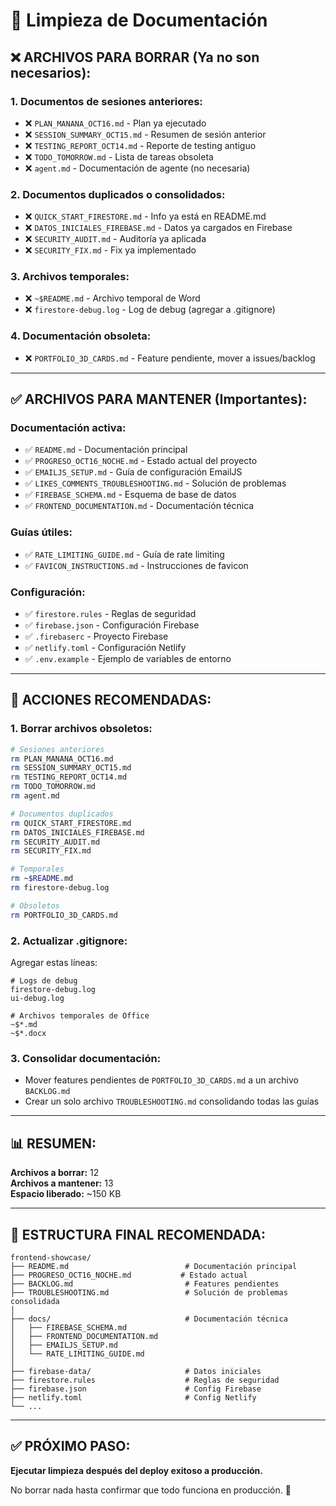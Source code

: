 # 🧹 Limpieza de Documentación

## ❌ ARCHIVOS PARA BORRAR (Ya no son necesarios):

### **1. Documentos de sesiones anteriores:**
- ❌ `PLAN_MANANA_OCT16.md` - Plan ya ejecutado
- ❌ `SESSION_SUMMARY_OCT15.md` - Resumen de sesión anterior
- ❌ `TESTING_REPORT_OCT14.md` - Reporte de testing antiguo
- ❌ `TODO_TOMORROW.md` - Lista de tareas obsoleta
- ❌ `agent.md` - Documentación de agente (no necesaria)

### **2. Documentos duplicados o consolidados:**
- ❌ `QUICK_START_FIRESTORE.md` - Info ya está en README.md
- ❌ `DATOS_INICIALES_FIREBASE.md` - Datos ya cargados en Firebase
- ❌ `SECURITY_AUDIT.md` - Auditoría ya aplicada
- ❌ `SECURITY_FIX.md` - Fix ya implementado

### **3. Archivos temporales:**
- ❌ `~$README.md` - Archivo temporal de Word
- ❌ `firestore-debug.log` - Log de debug (agregar a .gitignore)

### **4. Documentación obsoleta:**
- ❌ `PORTFOLIO_3D_CARDS.md` - Feature pendiente, mover a issues/backlog

---

## ✅ ARCHIVOS PARA MANTENER (Importantes):

### **Documentación activa:**
- ✅ `README.md` - Documentación principal
- ✅ `PROGRESO_OCT16_NOCHE.md` - Estado actual del proyecto
- ✅ `EMAILJS_SETUP.md` - Guía de configuración EmailJS
- ✅ `LIKES_COMMENTS_TROUBLESHOOTING.md` - Solución de problemas
- ✅ `FIREBASE_SCHEMA.md` - Esquema de base de datos
- ✅ `FRONTEND_DOCUMENTATION.md` - Documentación técnica

### **Guías útiles:**
- ✅ `RATE_LIMITING_GUIDE.md` - Guía de rate limiting
- ✅ `FAVICON_INSTRUCTIONS.md` - Instrucciones de favicon

### **Configuración:**
- ✅ `firestore.rules` - Reglas de seguridad
- ✅ `firebase.json` - Configuración Firebase
- ✅ `.firebaserc` - Proyecto Firebase
- ✅ `netlify.toml` - Configuración Netlify
- ✅ `.env.example` - Ejemplo de variables de entorno

---

## 🔄 ACCIONES RECOMENDADAS:

### **1. Borrar archivos obsoletos:**
```bash
# Sesiones anteriores
rm PLAN_MANANA_OCT16.md
rm SESSION_SUMMARY_OCT15.md
rm TESTING_REPORT_OCT14.md
rm TODO_TOMORROW.md
rm agent.md

# Documentos duplicados
rm QUICK_START_FIRESTORE.md
rm DATOS_INICIALES_FIREBASE.md
rm SECURITY_AUDIT.md
rm SECURITY_FIX.md

# Temporales
rm ~$README.md
rm firestore-debug.log

# Obsoletos
rm PORTFOLIO_3D_CARDS.md
```

### **2. Actualizar .gitignore:**
Agregar estas líneas:
```
# Logs de debug
firestore-debug.log
ui-debug.log

# Archivos temporales de Office
~$*.md
~$*.docx
```

### **3. Consolidar documentación:**
- Mover features pendientes de `PORTFOLIO_3D_CARDS.md` a un archivo `BACKLOG.md`
- Crear un solo archivo `TROUBLESHOOTING.md` consolidando todas las guías

---

## 📊 RESUMEN:

**Archivos a borrar:** 12  
**Archivos a mantener:** 13  
**Espacio liberado:** ~150 KB  

---

## 🎯 ESTRUCTURA FINAL RECOMENDADA:

```
frontend-showcase/
├── README.md                          # Documentación principal
├── PROGRESO_OCT16_NOCHE.md           # Estado actual
├── BACKLOG.md                         # Features pendientes
├── TROUBLESHOOTING.md                 # Solución de problemas consolidada
│
├── docs/                              # Documentación técnica
│   ├── FIREBASE_SCHEMA.md
│   ├── FRONTEND_DOCUMENTATION.md
│   ├── EMAILJS_SETUP.md
│   └── RATE_LIMITING_GUIDE.md
│
├── firebase-data/                     # Datos iniciales
├── firestore.rules                    # Reglas de seguridad
├── firebase.json                      # Config Firebase
├── netlify.toml                       # Config Netlify
└── ...
```

---

## ✅ PRÓXIMO PASO:

**Ejecutar limpieza después del deploy exitoso a producción.**

No borrar nada hasta confirmar que todo funciona en producción. 🚀
